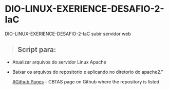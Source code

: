 # DIO-LINUX-EXERIENCE-DESAFIO-2-IaC

DIO-LINUX-EXERIENCE-DESAFIO-2-IaC subir servidor web

>## Script para:
* Atualizar arquivos do servidor Linux Apache
* Baixar os arquivos do repositorio e aplicando no diretorio do apache2."

  [#Github Pages](https://cbtas.github.io) - CBTAS page on Github where the repository is listed. </br>
